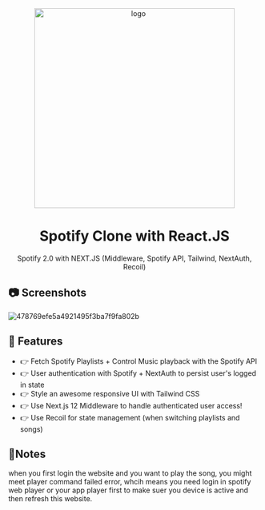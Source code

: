 <div align="center">

  <img src="https://isamoreira.com/wp-content/uploads/2020/12/Spotify-logo-2048x616.png" alt="logo" width="400" height="auto" />
  
  <h1>Spotify Clone with React.JS</h1>
  
  <p>
  Spotify 2.0 with NEXT.JS (Middleware, Spotify API, Tailwind, NextAuth, Recoil)
  </p>
  </div>

## 📷 Screenshots
![478769efe5a4921495f3ba7f9fa802b](https://user-images.githubusercontent.com/110987982/216860605-d26d1402-b0fe-46d5-81d0-f806ec5d0719.png)

## 🌟 Features
<ul>
<li> 👉  Fetch Spotify Playlists + Control Music playback with the Spotify API
<li>👉  User authentication with Spotify + NextAuth to persist user's logged in state
<li>👉  Style an awesome responsive UI with Tailwind CSS
<li> 👉  Use Next.js 12 Middleware to handle authenticated user access!
<li> 👉  Use Recoil for state management (when switching playlists and songs)
</ul>

## 🧰Notes
when you first login the website and you want to play the song, you might meet player command failed error, whcih means you need login in spotify web player or your app player first to make suer you device is active and then refresh this website.

